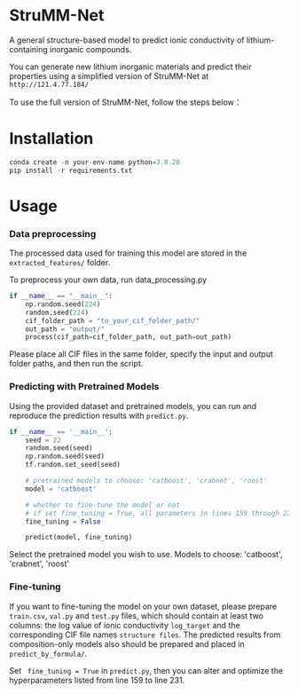 # StruMM-Net
A general structure-based model to predict ionic conductivity of lithium-containing inorganic compounds. 

You can generate new lithium inorganic materials and predict their properties using a simplified version of StruMM-Net at `http://121.4.77.184/`

To use the full version of StruMM-Net, follow the steps below：

# Installation
```python
conda create -n your-env-name python=3.8.20
pip install -r requirements.txt
```

# Usage
### Data preprocessing
The processed data used for training this model are stored in the `extracted_features/` folder.

To preprocess your own data, run data_processing.py
```python
if __name__ == "__main__":
    np.random.seed(224)
    random.seed(224)
    cif_folder_path = "to_your_cif_folder_path/"
    out_path = "output/"
    process(cif_path=cif_folder_path, out_path=out_path)
```
Please place all CIF files in the same folder, specify the input and output folder paths, and then run the script.


### Predicting with Pretrained Models
Using the provided dataset and pretrained models, you can run and reproduce the prediction results with `predict.py`.
```python
if __name__ == '__main__':
    seed = 22
    random.seed(seed)
    np.random.seed(seed)
    tf.random.set_seed(seed)

    # pretrained models to choose: 'catboost', 'crabnet', 'roost'
    model = 'catboost'

    # whether to fine-tune the model or not
    # if set fine_tuning = True, all parameters in lines 159 through 231 of the code can be adjusted
    fine_tuning = False

    predict(model, fine_tuning)
```
Select the pretrained model you wish to use. Models to choose: 'catboost', 'crabnet', 'roost'

### Fine-tuning
If you want to fine-tuning the model on your own dataset, please prepare `train.csv`, `val.py` and `test.py` files, which should contain at least two columns: the log value of ionic conductivity `log_target` and the corresponding CIF file names `structure files`. The predicted results from composition-only models also should be prepared and placed in `predict_by_formula/`.

Set ` fine_tuning = True` in `predict.py`, then you can alter and optimize the hyperparameters listed from line 159 to line 231.
